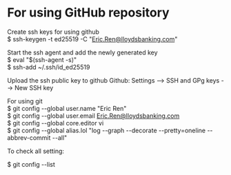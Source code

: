 # For using GitHub repository
Create ssh keys for using github  
$ ssh-keygen -t ed25519 -C "Eric.Ren@lloydsbanking.com"

Start the ssh agent and add the newly generated key  
$ eval "$(ssh-agent -s)"  
$ ssh-add ~/.ssh/id_ed25519  

Upload the ssh public key to github Github: Settings --> SSH and GPg keys --> New SSH key

For using git  
$ git config --global user.name "Eric Ren"  
$ git config --global user.email Eric.Ren@lloydsbanking.com  
$ git config --global core.editor vi  
$ git config --global alias.lol "log --graph --decorate --pretty=oneline --abbrev-commit --all"  


To check all setting:

$ git config --list
